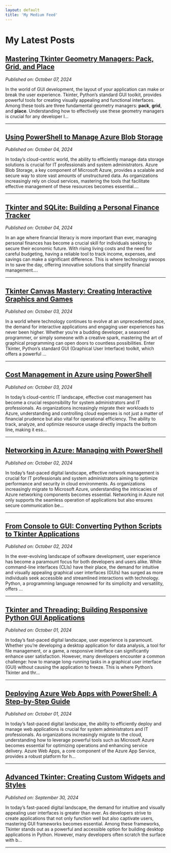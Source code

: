 ```yaml
---
layout: default
title: 'My Medium Feed'
---
```


# My Latest Posts

## [Mastering Tkinter Geometry Managers: Pack, Grid, and Place](https://medium.com/tomtalkspython/mastering-tkinter-geometry-managers-pack-grid-and-place-c1c90648af18?source=rss-cba96b45006f------2)
*Published on: October 07, 2024*

In the world of GUI development, the layout of your application can make or break the user experience. Tkinter, Python’s standard GUI toolkit, provides powerful tools for creating visually appealing and functional interfaces. Among these tools are three fundamental geometry managers: <strong>pack</strong>, <strong>grid</strong>, and <strong>place</strong>. Understanding how to effectively use these geometry managers is crucial for any developer l...

---

## [Using PowerShell to Manage Azure Blob Storage](https://medium.com/tomtalkspowershell/using-powershell-to-manage-azure-blob-storage-de7b7985f012?source=rss-cba96b45006f------2)
*Published on: October 04, 2024*

In today’s cloud-centric world, the ability to efficiently manage data storage solutions is crucial for IT professionals and system administrators. Azure Blob Storage, a key component of Microsoft Azure, provides a scalable and secure way to store vast amounts of unstructured data. As organizations increasingly rely on cloud services, mastering the tools that facilitate effective management of these resources becomes essential....

---

## [Tkinter and SQLite: Building a Personal Finance Tracker](https://medium.com/tomtalkspython/tkinter-and-sqlite-building-a-personal-finance-tracker-72e77b7f18b8?source=rss-cba96b45006f------2)
*Published on: October 04, 2024*

In an age where financial literacy is more important than ever, managing personal finances has become a crucial skill for individuals seeking to secure their economic future. With rising living costs and the need for careful budgeting, having a reliable tool to track income, expenses, and savings can make a significant difference. This is where technology swoops in to save the day, offering innovative solutions that simplify financial management....

---

## [Tkinter Canvas Mastery: Creating Interactive Graphics and Games](https://medium.com/tomtalkspython/tkinter-canvas-mastery-creating-interactive-graphics-and-games-e78b26b09d0d?source=rss-cba96b45006f------2)
*Published on: October 03, 2024*

In a world where technology continues to evolve at an unprecedented pace, the demand for interactive applications and engaging user experiences has never been higher. Whether you’re a budding developer, a seasoned programmer, or simply someone with a creative spark, mastering the art of graphical programming can open doors to countless possibilities. Enter Tkinter, Python’s standard GUI (Graphical User Interface) toolkit, which offers a powerful ...

---

## [Cost Management in Azure using PowerShell](https://medium.com/tomtalkspowershell/cost-management-in-azure-using-powershell-60d916ff64bd?source=rss-cba96b45006f------2)
*Published on: October 03, 2024*

In today’s cloud-centric IT landscape, effective cost management has become a crucial responsibility for system administrators and IT professionals. As organizations increasingly migrate their workloads to Azure, understanding and controlling cloud expenses is not just a matter of financial prudence but also vital for operational efficiency. The ability to track, analyze, and optimize resource usage directly impacts the bottom line, making it ess...

---

## [Networking in Azure: Managing with PowerShell](https://medium.com/tomtalkspowershell/networking-in-azure-managing-with-powershell-30b522e26662?source=rss-cba96b45006f------2)
*Published on: October 02, 2024*

In today’s fast-paced digital landscape, effective network management is crucial for IT professionals and system administrators aiming to optimize performance and security in cloud environments. As organizations increasingly migrate to Microsoft Azure, understanding the intricacies of Azure networking components becomes essential. Networking in Azure not only supports the seamless operation of applications but also ensures secure communication be...

---

## [From Console to GUI: Converting Python Scripts to Tkinter Applications](https://medium.com/tomtalkspython/from-console-to-gui-converting-python-scripts-to-tkinter-applications-38cf980f14a7?source=rss-cba96b45006f------2)
*Published on: October 02, 2024*

In the ever-evolving landscape of software development, user experience has become a paramount focus for both developers and users alike. While command-line interfaces (CLIs) have their place, the demand for intuitive and visually appealing graphical user interfaces (GUIs) has surged as more individuals seek accessible and streamlined interactions with technology. Python, a programming language renowned for its simplicity and versatility, offers ...

---

## [Tkinter and Threading: Building Responsive Python GUI Applications](https://medium.com/tomtalkspython/tkinter-and-threading-building-responsive-python-gui-applications-02eed0e9b0a7?source=rss-cba96b45006f------2)
*Published on: October 01, 2024*

In today’s fast-paced digital landscape, user experience is paramount. Whether you’re developing a desktop application for data analysis, a tool for file management, or a game, a responsive interface can significantly enhance user satisfaction. However, many developers encounter a common challenge: how to manage long-running tasks in a graphical user interface (GUI) without causing the application to freeze. This is where Python’s Tkinter and thr...

---

## [Deploying Azure Web Apps with PowerShell: A Step-by-Step Guide](https://medium.com/tomtalkspowershell/deploying-azure-web-apps-with-powershell-a-step-by-step-guide-0f2059e10ac7?source=rss-cba96b45006f------2)
*Published on: October 01, 2024*

In today’s fast-paced digital landscape, the ability to efficiently deploy and manage web applications is crucial for system administrators and IT professionals. As organizations increasingly migrate to the cloud, understanding how to leverage powerful tools such as Microsoft Azure becomes essential for optimizing operations and enhancing service delivery. Azure Web Apps, a core component of the Azure App Service, provides a robust platform for h...

---

## [Advanced Tkinter: Creating Custom Widgets and Styles](https://medium.com/tomtalkspython/advanced-tkinter-creating-custom-widgets-and-styles-0f2df4b28f7a?source=rss-cba96b45006f------2)
*Published on: September 30, 2024*

In today’s fast-paced digital landscape, the demand for intuitive and visually appealing user interfaces is greater than ever. As developers strive to create applications that not only function well but also captivate users, mastering GUI frameworks becomes essential. Among these frameworks, Tkinter stands out as a powerful and accessible option for building desktop applications in Python. However, many developers often scratch the surface with b...

---

